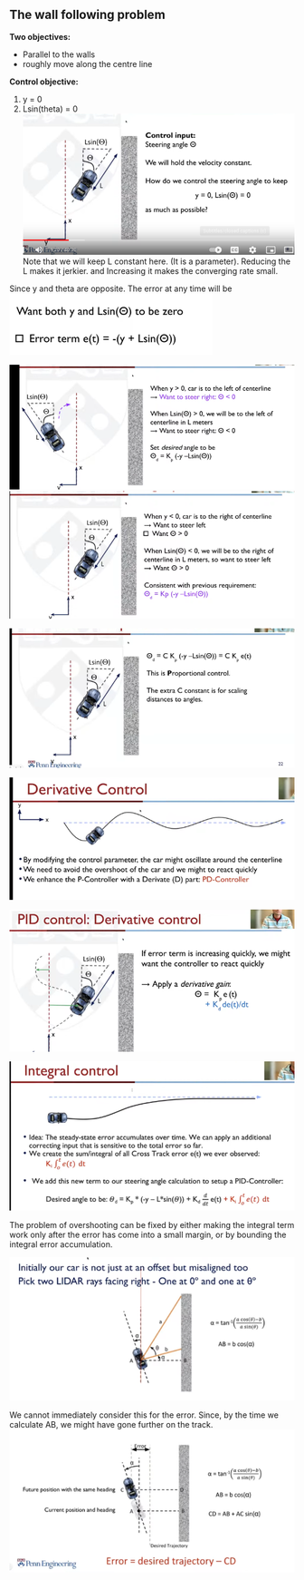 ## The wall following problem
**Two objectives:**
* Parallel to the walls
* roughly move along the centre line

**Control objective:**
1) y = 0
2) Lsin(theta) = 0
![8643a7e943b8186d808a4f4c788baea0.png](../_resources/8643a7e943b8186d808a4f4c788baea0.png)
Note that we will keep L constant here. (It is a parameter). Reducing the L makes it jerkier. and Increasing it makes the converging rate small.

Since y and theta are opposite. The error at any time will be
![bb1e0112b261c6da7adbc4d48612217e.png](../_resources/bb1e0112b261c6da7adbc4d48612217e.png)


![fc45653781d8ef926f6605968b49dfbf.png](../_resources/fc45653781d8ef926f6605968b49dfbf.png)
![93bf85491d04ce4933179b8ffa172602.png](../_resources/93bf85491d04ce4933179b8ffa172602.png)

![f90d5418833fa54007bafbacd64d452b.png](../_resources/f90d5418833fa54007bafbacd64d452b.png)

![85dc1a800ecd211e9f92cba003375004.png](../_resources/85dc1a800ecd211e9f92cba003375004.png)

![b15f27d57e9d7e02997eca9b40d0ea7c.png](../_resources/b15f27d57e9d7e02997eca9b40d0ea7c.png)  

![4abde0d6f2223d00b3c61a3cebf201ac.png](../_resources/4abde0d6f2223d00b3c61a3cebf201ac.png)

The problem of overshooting can be fixed by either making the integral term work only after the error has come into a small margin, or by bounding the integral error accumulation.

![e129c32ad55314ed9155bfdb9588c2ff.png](../_resources/e129c32ad55314ed9155bfdb9588c2ff.png)

We cannot immediately consider this for the error. Since, by the time we calculate AB, we might have gone further on the track.
![153d42bf141109bce5655ceaf17c2392.png](../_resources/153d42bf141109bce5655ceaf17c2392.png)